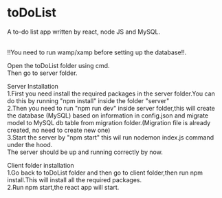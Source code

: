 # toDoList
A to-do list app written by react, node JS and MySQL.<br><br>

!!You need to run wamp/xamp before setting up the database!!.<br>

Open the toDoList folder using cmd.<br>
Then go to server folder.<br>

Server Installation<br>
1.First you need install the required packages in the server folder.You can do this by running "npm install" inside the folder "server"<br>
2.Then you need to run "npm run dev" inside server folder,this will create the database (MySQL) based on information in config.json and migrate model to MySQL db table from migration folder.(Migration file is already created, no need to create new one)<br>
3.Start the server by "npm start" this wil run nodemon index.js command under the hood.<br>
The server should be up and running correctly by now.<br>

Client folder installation<br>
1.Go back to toDoList folder and then go to client folder,then run npm install.This will install all the required packages.<br>
2.Run npm start,the react app will start.<br>

